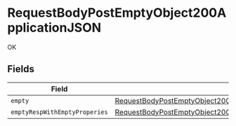 # RequestBodyPostEmptyObject200ApplicationJSON

OK


## Fields

| Field                                                                                                                                                                         | Type                                                                                                                                                                          | Required                                                                                                                                                                      | Description                                                                                                                                                                   |
| ----------------------------------------------------------------------------------------------------------------------------------------------------------------------------- | ----------------------------------------------------------------------------------------------------------------------------------------------------------------------------- | ----------------------------------------------------------------------------------------------------------------------------------------------------------------------------- | ----------------------------------------------------------------------------------------------------------------------------------------------------------------------------- |
| `empty`                                                                                                                                                                       | [RequestBodyPostEmptyObject200ApplicationJSONEmpty](../../models/operations/requestbodypostemptyobject200applicationjsonempty.md)                                             | :heavy_minus_sign:                                                                                                                                                            | N/A                                                                                                                                                                           |
| `emptyRespWithEmptyProperies`                                                                                                                                                 | [RequestBodyPostEmptyObject200ApplicationJSONEmptyRespWithEmptyProperies](../../models/operations/requestbodypostemptyobject200applicationjsonemptyrespwithemptyproperies.md) | :heavy_minus_sign:                                                                                                                                                            | N/A                                                                                                                                                                           |